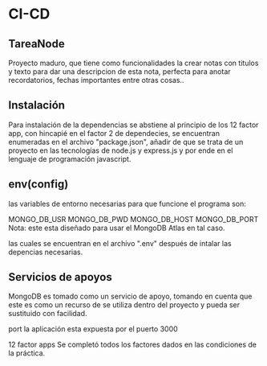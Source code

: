 # CI-CD
## TareaNode
Proyecto maduro, que tiene como funcionalidades la crear notas con titulos y texto para dar una descripcion de esta nota, perfecta para anotar recordatorios, fechas importantes entre otras cosas..

## Instalación
Para instalación de la dependencias se abstiene al principio de los 12 factor app, con hincapié en el factor 2 de dependecies, se encuentran enumeradas en el archivo "package.json", añadir de que se trata de un proyecto en las tecnologías de node.js y express.js y por ende en el lenguaje de programación javascript.

## env(config)
las variables de entorno necesarias para que funcione el programa son:

MONGO_DB_USR
MONGO_DB_PWD
MONGO_DB_HOST
MONGO_DB_PORT
Nota: este esta diseñado para usar el MongoDB Atlas en tal caso.

las cuales se encuentran en el archivo ".env" después de intalar las depencias necesarias.

## Servicios de apoyos
MongoDB es tomado como un servicio de apoyo, tomando en cuenta que este es como un recurso de se utiliza dentro del proyecto y pueda ser sustituido con facilidad.

port
la aplicación esta expuesta por el puerto 3000

12 factor apps
Se completó todos los factores dados en las condiciones de la práctica.

